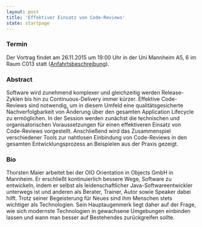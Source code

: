 ```yaml
---
layout: post
title: 'Effektiver Einsatz von Code-Reviews'
state: startpage
---
```


### Termin

Der Vortrag findet am 26.11.2015 um 19:00 Uhr in der Uni Mannheim A5, 6 im Raum C013 statt ([Anfahrtsbeschreibung](/getting-there)).

### Abstract

Software wird zunehmend komplexer und gleichzeitig werden Release-Zyklen bis hin zu Continuous-Delivery immer kürzer. Effektive Code-Reviews sind notwendig, um in diesem Umfeld eine qualitätsgesicherte Nachverfolgbarkeit von Änderung über den gesamten Application Lifecycle zu ermöglichen. In der Session werden zunächst die technischen und organisatorischen Voraussetzungen für einen effektiveren Einsatz von Code-Reviews vorgestellt. Anschließend wird das Zusammenspiel verschiedener Tools zur nahtlosen Einbindung von Code-Reviews in den gesamten Entwicklungsprozess an Beispielen aus der Praxis gezeigt.

### Bio

Thorsten Maier arbeitet bei der OIO Orientation in Objects GmbH in Mannheim. Er erschließt kontinuierlich bessere Wege, Software zu entwickeln, indem er selbst als leidenschaftlicher Java-Softwareentwickler unterwegs ist und anderen als Berater, Trainer, Autor sowie Speaker dabei hilft. Trotz seiner Begeisterung für Neues sind ihm Menschen stets wichtiger als Technologien. Sein Hauptaugenmerk liegt daher auf der Frage, wie sich modernste Technologien in gewachsene Umgebungen einbinden lassen und wann man besser auf Bestehendes zurückgreifen sollte.
